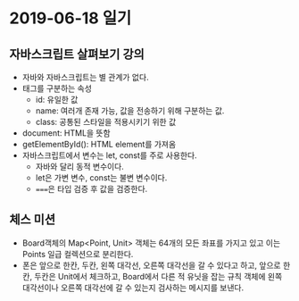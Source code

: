 # 2019-06-18 일기

## 자바스크립트 살펴보기 강의
- 자바와 자바스크립트는 별 관계가 없다.
- 태그를 구분하는 속성
  - id: 유일한 값
  - name: 여러개 존재 가능, 값을 전송하기 위해 구분하는 값.
  - class: 공통된 스타일을 적용시키기 위한 값
- document: HTML을 뜻함
- getElementById(): HTML element를 가져옴
- 자바스크립트에서 변수는 let, const를 주로 사용한다.
  - 자바와 달리 동적 변수이다.
  - let은 가변 변수, const는 불변 변수이다.
  - ```===```은 타입 검증 후 값을 검증한다.

## 체스 미션
- Board객체의 Map<Point, Unit> 객체는 64개의 모든 좌표를 가지고 있고 이는 Points 일급 컬렉션으로 분리한다.
- 폰은 앞으로 한칸, 두칸, 왼쪽 대각선, 오른쪽 대각선을 갈 수 있다고 하고, 앞으로 한칸, 두칸은 Unit에서 체크하고, Board에서 다른 적 유닛을 잡는 규칙 객체에 왼쪽 대각선이나 오른쪽 대각선에 갈 수 있는지 검사하는 메시지를 보낸다.
